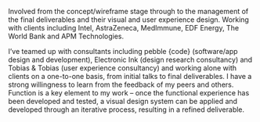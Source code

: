 Involved from the concept/wireframe stage through to the management of the final deliverables and their visual and user experience design. Working with clients including Intel, AstraZeneca, MedImmune, EDF Energy, The World Bank and APM Technologies.

I’ve teamed up with consultants including pebble {code} (software/app design and development), Electronic Ink (design research consultancy) and Tobias & Tobias (user experience consultancy) and working alone with clients on a one-to-one basis, from initial talks to final deliverables. I have a strong willingness to learn from the feedback of my peers and others. Function is a key element to my work – once the functional experience has been developed and tested, a visual design system can be applied and developed through an iterative process, resulting in a refined deliverable.
